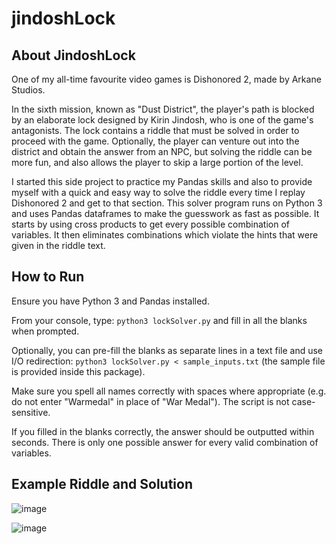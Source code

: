 # jindoshLock

## About JindoshLock

One of my all-time favourite video games is Dishonored 2, made by Arkane Studios.

In the sixth mission, known as "Dust District", the player's path is blocked by an elaborate lock designed by Kirin Jindosh, who is one of the game's antagonists. The lock contains a riddle that must be solved in order to proceed with the game. Optionally, the player can venture out into the district and obtain the answer from an NPC, but solving the riddle can be more fun, and also allows the player to skip a large portion of the level.

I started this side project to practice my Pandas skills and also to provide myself with a quick and easy way to solve the riddle every time I replay Dishonored 2 and get to that section. This solver program runs on Python 3 and uses Pandas dataframes to make the guesswork as fast as possible. It starts by using cross products to get every possible combination of variables. It then eliminates combinations which violate the hints that were given in the riddle text.

## How to Run

Ensure you have Python 3 and Pandas installed.

From your console, type: `python3 lockSolver.py` and fill in all the blanks when prompted.

Optionally, you can pre-fill the blanks as separate lines in a text file and use I/O redirection:
`python3 lockSolver.py < sample_inputs.txt` (the sample file is provided inside this package).

Make sure you spell all names correctly with spaces where appropriate (e.g. do not enter "Warmedal" in place of "War Medal"). The script is not case-sensitive.

If you filled in the blanks correctly, the answer should be outputted within seconds. There is only one possible answer for every valid combination of variables.

## Example Riddle and Solution
![image](https://github.com/4cylinder/jindoshLock/example.jpg)

![image](https://github.com/4cylinder/jindoshLock/examplesolution.png)
